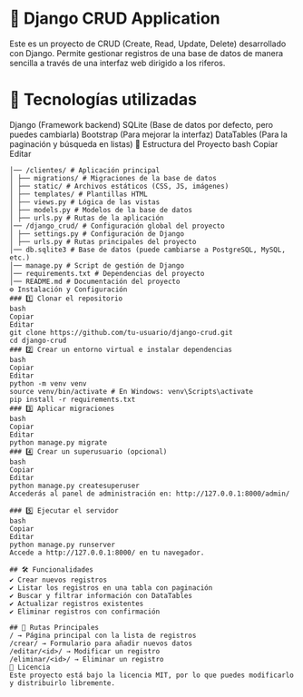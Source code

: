 # 📌 Django CRUD Application

Este es un proyecto de CRUD (Create, Read, Update, Delete) desarrollado con Django. Permite gestionar registros de una base de datos de manera sencilla a través de una interfaz web dirigido a los riferos.

# 🚀 Tecnologías utilizadas

Django (Framework backend)
SQLite (Base de datos por defecto, pero puedes cambiarla)
Bootstrap (Para mejorar la interfaz)
DataTables (Para la paginación y búsqueda en listas)
📂 Estructura del Proyecto
bash
Copiar
Editar

```info / django_crud
│── /clientes/ # Aplicación principal
│ ├── migrations/ # Migraciones de la base de datos
│ ├── static/ # Archivos estáticos (CSS, JS, imágenes)
│ ├── templates/ # Plantillas HTML
│ ├── views.py # Lógica de las vistas
│ ├── models.py # Modelos de la base de datos
│ ├── urls.py # Rutas de la aplicación
│── /django_crud/ # Configuración global del proyecto
│ ├── settings.py # Configuración de Django
│ ├── urls.py # Rutas principales del proyecto
│── db.sqlite3 # Base de datos (puede cambiarse a PostgreSQL, MySQL, etc.)
│── manage.py # Script de gestión de Django
│── requirements.txt # Dependencias del proyecto
│── README.md # Documentación del proyecto
⚙️ Instalación y Configuración
### 1️⃣ Clonar el repositorio
bash
Copiar
Editar
git clone https://github.com/tu-usuario/django-crud.git
cd django-crud
### 2️⃣ Crear un entorno virtual e instalar dependencias
bash
Copiar
Editar
python -m venv venv
source venv/bin/activate # En Windows: venv\Scripts\activate
pip install -r requirements.txt
### 3️⃣ Aplicar migraciones
bash
Copiar
Editar
python manage.py migrate
### 4️⃣ Crear un superusuario (opcional)
bash
Copiar
Editar
python manage.py createsuperuser
Accederás al panel de administración en: http://127.0.0.1:8000/admin/

### 5️⃣ Ejecutar el servidor
bash
Copiar
Editar
python manage.py runserver
Accede a http://127.0.0.1:8000/ en tu navegador.

## 🛠️ Funcionalidades
✔️ Crear nuevos registros
✔️ Listar los registros en una tabla con paginación
✔️ Buscar y filtrar información con DataTables
✔️ Actualizar registros existentes
✔️ Eliminar registros con confirmación

## 📌 Rutas Principales
/ → Página principal con la lista de registros
/crear/ → Formulario para añadir nuevos datos
/editar/<id>/ → Modificar un registro
/eliminar/<id>/ → Eliminar un registro
📜 Licencia
Este proyecto está bajo la licencia MIT, por lo que puedes modificarlo y distribuirlo libremente.
```
